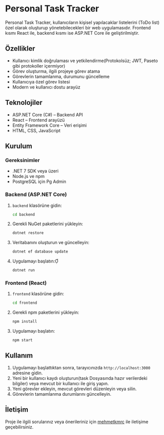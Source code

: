 # Personal Task Tracker

Personal Task Tracker, kullanıcıların kişisel yapılacaklar listelerini (ToDo list) özel olarak oluşturup yönetebilecekleri bir web uygulamasıdır. Frontend kısmı React ile, backend kısmı ise ASP.NET Core ile geliştirilmiştir.

## Özellikler

- Kullanıcı kimlik doğrulaması ve yetkilendirme(Protokolsüz; JWT, Paseto gibi protokoller içermiyor)
- Görev oluşturma, ilgili projeye görev atama
- Görevlerin tamamlanma, durumunu güncelleme
- Kullanıcıya özel görev listesi
- Modern ve kullanıcı dostu arayüz

## Teknolojiler

- ASP.NET Core (C#) – Backend API
- React – Frontend arayüzü
- Entity Framework Core – Veri erişimi
- HTML, CSS, JavaScript

## Kurulum

### Gereksinimler

- .NET 7 SDK veya üzeri
- Node.js ve npm
- PostgreSQL için Pg Admin

### Backend (ASP.NET Core)

1. `backend` klasörüne gidin:

   ```bash
   cd backend
   ```


2. Gerekli NuGet paketlerini yükleyin:

   ```bash
   dotnet restore
   ```


3. Veritabanını oluşturun ve güncelleyin:

   ```bash
   dotnet ef database update
   ```


4. Uygulamayı başlatın:

   ```bash
   dotnet run
   ```


### Frontend (React)

1. `frontend` klasörüne gidin:

   ```bash
   cd frontend
   ```


2. Gerekli npm paketlerini yükleyin:

   ```bash
   npm install
   ```


3. Uygulamayı başlatın:

   ```bash
   npm start
   ```


## Kullanım

1. Uygulamayı başlattıktan sonra, tarayıcınızda `http://localhost:3000` adresine gidin.
2. Yeni bir kullanıcı kaydı oluşturun(task Dosyasında hazır verilerdeki bilgiler) veya mevcut bir kullanıcı ile giriş yapın.
3. Yeni görevler ekleyin, mevcut görevleri düzenleyin veya silin.
4. Görevlerin tamamlanma durumlarını güncelleyin.


## İletişim

Proje ile ilgili sorularınız veya önerileriniz için [mehmetkmrc](https://github.com/mehmetkmrc) ile iletişime geçebilirsiniz.

